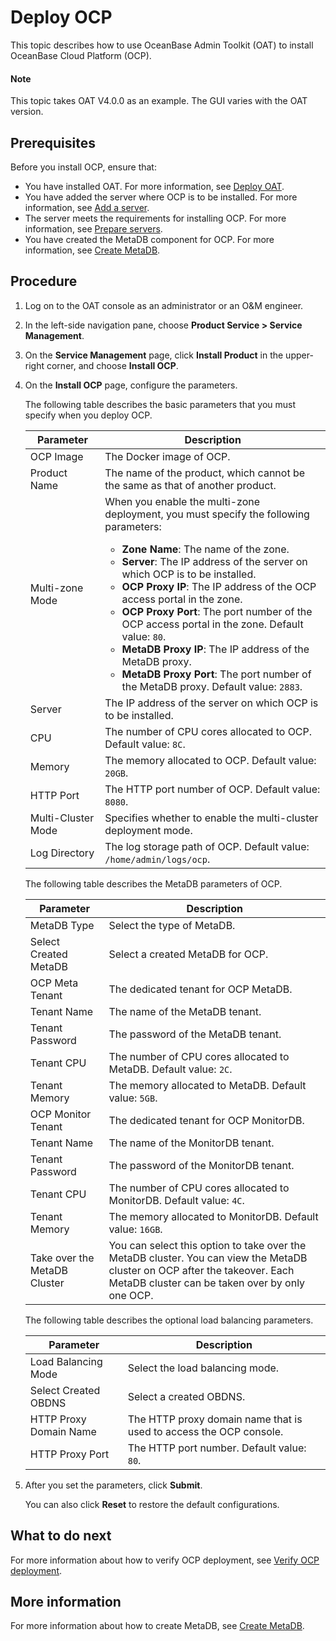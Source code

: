 # Deploy OCP

This topic describes how to use OceanBase Admin Toolkit (OAT) to install OceanBase Cloud Platform (OCP).

  <main id="notice" type='explain'>
    <h4>Note</h4>
    <p>This topic takes OAT V4.0.0 as an example. The GUI varies with the OAT version. </p>
  </main>

## Prerequisites

Before you install OCP, ensure that:

* You have installed OAT. For more information, see [Deploy OAT](../1.configure-deployment-environment/1.deploy-oat.md).
* You have added the server where OCP is to be installed. For more information, see [Add a server](../1.configure-deployment-environment/5.add-server.md).
* The server meets the requirements for installing OCP. For more information, see [Prepare servers](../../2.preparations-before-deployment/1.prepare-server.md).
* You have created the MetaDB component for OCP. For more information, see [Create MetaDB](../1.configure-deployment-environment/7.create-metadb.md).

## Procedure

1. Log on to the OAT console as an administrator or an O&M engineer.

2. In the left-side navigation pane, choose **Product Service \> Service Management**.

3. On the **Service Management** page, click **Install Product** in the upper-right corner, and choose **Install OCP**.

   <!-- ![1](https://obbusiness-private.oss-cn-shanghai.aliyuncs.com/doc/img/observer-enterprise/V4.0.0/4.deploy-the-oceanbase-database/OAT/deploy-ocp/1%E5%AE%89%E8%A3%85OCP.png) -->

4. On the **Install OCP** page, configure the parameters.

   The following table describes the basic parameters that you must specify when you deploy OCP.

   | Parameter | Description |
   |------|------|
   | OCP Image | The Docker image of OCP.  |
   | Product Name | The name of the product, which cannot be the same as that of another product.  |
   | Multi-zone Mode | When you enable the multi-zone deployment, you must specify the following parameters:<ul><li>**Zone Name**: The name of the zone. </li><li> **Server**: The IP address of the server on which OCP is to be installed. </li><li>**OCP Proxy IP**: The IP address of the OCP access portal in the zone. </li><li>**OCP Proxy Port**: The port number of the OCP access portal in the zone. Default value: `80`. </li><li>**MetaDB Proxy IP**: The IP address of the MetaDB proxy. </li><li>**MetaDB Proxy Port**: The port number of the MetaDB proxy. Default value: `2883`.  |
   | Server | The IP address of the server on which OCP is to be installed.  |
   | CPU | The number of CPU cores allocated to OCP. Default value: `8C`.  |
   | Memory | The memory allocated to OCP. Default value: `20GB`.  |
   | HTTP Port | The HTTP port number of OCP. Default value: `8080`.  |
   | Multi-Cluster Mode | Specifies whether to enable the multi-cluster deployment mode.  |
   | Log Directory | The log storage path of OCP. Default value: `/home/admin/logs/ocp`.  |

   <!-- ![2](https://obbusiness-private.oss-cn-shanghai.aliyuncs.com/doc/img/observer-enterprise/V4.0.0/4.deploy-the-oceanbase-database/OAT/deploy-ocp/2%E5%9F%BA%E7%A1%80%E9%85%8D%E7%BD%AE.png) -->

   The following table describes the MetaDB parameters of OCP.

   | Parameter | Description |
   |------|------|
   | MetaDB Type | Select the type of MetaDB.  |
   | Select Created MetaDB | Select a created MetaDB for OCP.  |
   | OCP Meta Tenant | The dedicated tenant for OCP MetaDB.  |
   | Tenant Name | The name of the MetaDB tenant.  |
   | Tenant Password | The password of the MetaDB tenant.  |
   | Tenant CPU | The number of CPU cores allocated to MetaDB. Default value: `2C`.  |
   | Tenant Memory | The memory allocated to MetaDB. Default value: `5GB`.  |
   | OCP Monitor Tenant | The dedicated tenant for OCP MonitorDB.  |
   | Tenant Name | The name of the MonitorDB tenant.  |
   | Tenant Password | The password of the MonitorDB tenant.  |
   | Tenant CPU | The number of CPU cores allocated to MonitorDB. Default value: `4C`.  |
   | Tenant Memory | The memory allocated to MonitorDB. Default value: `16GB`.  |
   | Take over the MetaDB Cluster | You can select this option to take over the MetaDB cluster. You can view the MetaDB cluster on OCP after the takeover. Each MetaDB cluster can be taken over by only one OCP.  |

   <!-- ![3](https://obbusiness-private.oss-cn-shanghai.aliyuncs.com/doc/img/observer-enterprise/V4.0.0/4.deploy-the-oceanbase-database/OAT/deploy-ocp/3metadb%E9%85%8D%E7%BD%AE.png) -->

   The following table describes the optional load balancing parameters.

   | Parameter | Description |
   |------|------|
   | Load Balancing Mode | Select the load balancing mode.  |
   | Select Created OBDNS | Select a created OBDNS.  |
   | HTTP Proxy Domain Name | The HTTP proxy domain name that is used to access the OCP console.  |
   | HTTP Proxy Port | The HTTP port number. Default value: `80`.  |

   <!-- ![4](https://obbusiness-private.oss-cn-shanghai.aliyuncs.com/doc/img/observer-enterprise/V4.0.0/4.deploy-the-oceanbase-database/OAT/deploy-ocp/4%E8%B4%9F%E8%BD%BD%E5%9D%87%E8%A1%A1%E9%85%8D%E7%BD%AE.png) -->

5. After you set the parameters, click **Submit**.

   You can also click **Reset** to restore the default configurations.

## What to do next

For more information about how to verify OCP deployment, see [Verify OCP deployment](3.post-deployment-check-ocp-graphical.md).

## More information

For more information about how to create MetaDB, see [Create MetaDB](../1.configure-deployment-environment/7.create-metadb.md).
